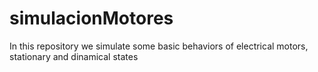 # simulacionMotores
In this repository we simulate some basic behaviors of electrical motors, stationary and dinamical states
